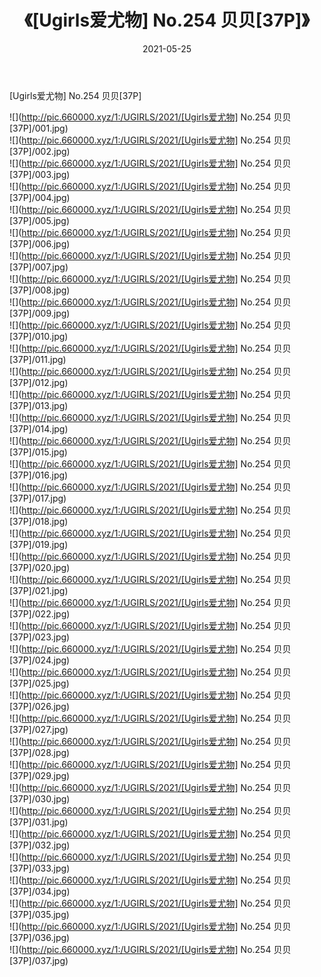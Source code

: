 ﻿---
layout: post
title:  《[Ugirls爱尤物] No.254 贝贝[37P]》
date:   2021-05-25
img: http://pic.660000.xyz/1:/UGIRLS/2021/[Ugirls爱尤物] No.254 贝贝[37P]/000.jpg
categories: [美女, 清纯, 唯美]
---

[Ugirls爱尤物] No.254 贝贝[37P]

  ![](http://pic.660000.xyz/1:/UGIRLS/2021/[Ugirls爱尤物] No.254 贝贝[37P]/001.jpg) <br> ![](http://pic.660000.xyz/1:/UGIRLS/2021/[Ugirls爱尤物] No.254 贝贝[37P]/002.jpg) <br> ![](http://pic.660000.xyz/1:/UGIRLS/2021/[Ugirls爱尤物] No.254 贝贝[37P]/003.jpg) <br> ![](http://pic.660000.xyz/1:/UGIRLS/2021/[Ugirls爱尤物] No.254 贝贝[37P]/004.jpg) <br> ![](http://pic.660000.xyz/1:/UGIRLS/2021/[Ugirls爱尤物] No.254 贝贝[37P]/005.jpg) <br> ![](http://pic.660000.xyz/1:/UGIRLS/2021/[Ugirls爱尤物] No.254 贝贝[37P]/006.jpg) <br> ![](http://pic.660000.xyz/1:/UGIRLS/2021/[Ugirls爱尤物] No.254 贝贝[37P]/007.jpg) <br> ![](http://pic.660000.xyz/1:/UGIRLS/2021/[Ugirls爱尤物] No.254 贝贝[37P]/008.jpg) <br> ![](http://pic.660000.xyz/1:/UGIRLS/2021/[Ugirls爱尤物] No.254 贝贝[37P]/009.jpg) <br> ![](http://pic.660000.xyz/1:/UGIRLS/2021/[Ugirls爱尤物] No.254 贝贝[37P]/010.jpg) <br> ![](http://pic.660000.xyz/1:/UGIRLS/2021/[Ugirls爱尤物] No.254 贝贝[37P]/011.jpg) <br> ![](http://pic.660000.xyz/1:/UGIRLS/2021/[Ugirls爱尤物] No.254 贝贝[37P]/012.jpg) <br> ![](http://pic.660000.xyz/1:/UGIRLS/2021/[Ugirls爱尤物] No.254 贝贝[37P]/013.jpg) <br> ![](http://pic.660000.xyz/1:/UGIRLS/2021/[Ugirls爱尤物] No.254 贝贝[37P]/014.jpg) <br> ![](http://pic.660000.xyz/1:/UGIRLS/2021/[Ugirls爱尤物] No.254 贝贝[37P]/015.jpg) <br> ![](http://pic.660000.xyz/1:/UGIRLS/2021/[Ugirls爱尤物] No.254 贝贝[37P]/016.jpg) <br> ![](http://pic.660000.xyz/1:/UGIRLS/2021/[Ugirls爱尤物] No.254 贝贝[37P]/017.jpg) <br> ![](http://pic.660000.xyz/1:/UGIRLS/2021/[Ugirls爱尤物] No.254 贝贝[37P]/018.jpg) <br> ![](http://pic.660000.xyz/1:/UGIRLS/2021/[Ugirls爱尤物] No.254 贝贝[37P]/019.jpg) <br> ![](http://pic.660000.xyz/1:/UGIRLS/2021/[Ugirls爱尤物] No.254 贝贝[37P]/020.jpg) <br> ![](http://pic.660000.xyz/1:/UGIRLS/2021/[Ugirls爱尤物] No.254 贝贝[37P]/021.jpg) <br> ![](http://pic.660000.xyz/1:/UGIRLS/2021/[Ugirls爱尤物] No.254 贝贝[37P]/022.jpg) <br> ![](http://pic.660000.xyz/1:/UGIRLS/2021/[Ugirls爱尤物] No.254 贝贝[37P]/023.jpg) <br> ![](http://pic.660000.xyz/1:/UGIRLS/2021/[Ugirls爱尤物] No.254 贝贝[37P]/024.jpg) <br> ![](http://pic.660000.xyz/1:/UGIRLS/2021/[Ugirls爱尤物] No.254 贝贝[37P]/025.jpg) <br> ![](http://pic.660000.xyz/1:/UGIRLS/2021/[Ugirls爱尤物] No.254 贝贝[37P]/026.jpg) <br> ![](http://pic.660000.xyz/1:/UGIRLS/2021/[Ugirls爱尤物] No.254 贝贝[37P]/027.jpg) <br> ![](http://pic.660000.xyz/1:/UGIRLS/2021/[Ugirls爱尤物] No.254 贝贝[37P]/028.jpg) <br> ![](http://pic.660000.xyz/1:/UGIRLS/2021/[Ugirls爱尤物] No.254 贝贝[37P]/029.jpg) <br> ![](http://pic.660000.xyz/1:/UGIRLS/2021/[Ugirls爱尤物] No.254 贝贝[37P]/030.jpg) <br> ![](http://pic.660000.xyz/1:/UGIRLS/2021/[Ugirls爱尤物] No.254 贝贝[37P]/031.jpg) <br> ![](http://pic.660000.xyz/1:/UGIRLS/2021/[Ugirls爱尤物] No.254 贝贝[37P]/032.jpg) <br> ![](http://pic.660000.xyz/1:/UGIRLS/2021/[Ugirls爱尤物] No.254 贝贝[37P]/033.jpg) <br> ![](http://pic.660000.xyz/1:/UGIRLS/2021/[Ugirls爱尤物] No.254 贝贝[37P]/034.jpg) <br> ![](http://pic.660000.xyz/1:/UGIRLS/2021/[Ugirls爱尤物] No.254 贝贝[37P]/035.jpg) <br> ![](http://pic.660000.xyz/1:/UGIRLS/2021/[Ugirls爱尤物] No.254 贝贝[37P]/036.jpg) <br> ![](http://pic.660000.xyz/1:/UGIRLS/2021/[Ugirls爱尤物] No.254 贝贝[37P]/037.jpg) <br>